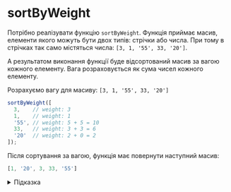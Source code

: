 # sortByWeight

Потрібно реалізувати функцію `sortByWeight`.
Функція приймає масив, елементи якого можуть бути двох типів: стрічки або числа.
При тому в стрічках так само містяться числа: `[3, 1, '55', 33, '20']`.

А результатом виконання функції буде відсортований масив за вагою кожного елементу.
Вага розраховується як сума чисел кожного елементу.

Розрахуємо вагу для масиву: `[3, 1, '55', 33, '20']`

```js
sortByWeight([ 
  3,    // weight: 3 
  1,    // weight: 1
  '55', // weight: 5 + 5 = 10
  33,   // weight: 3 + 3 = 6
  '20'  // weight: 2 + 0 = 2
]);
```

Після сортування за вагою, функція має повернути наступний масив:

```js
[1, '20', 3, 33, '55']
```

<details>
  <summary>Підказка</summary>
  
___

Зверніть увагу на вбудований метод масиву [sort](https://developer.mozilla.org/en-US/docs/Web/JavaScript/Reference/Global_Objects/Array/sort?retiredLocale=uk).  

В залежності від того що поверне функція, назвемо її `compare`:

```js
[1, '20', 3, 33, '55'].sort((a, b) => compare(a, b));
```

відбудеться сортування елементів за принципом:

* Якщо результат виконання `compare(a, b) > 0`, тоді ставимо `b` перед `a`
* Якщо результат виконання `compare(a, b) < 0`, тоді ставимо `a` перед `b`
* Якщо результат виконання `compare(a, b) === 0`, перестановку не виконуємо

Алгоритм виконання задачі:

* переводимо кожен елемент масиву до стрічки, це можна зробити, скориставшись методом `toString`
* перетворюємо кожен елемент на масив, методом `split`
* отримуємо суму чисел (вагу) в середині кожного елементу
* в методі `compare` порівнюємо вагу аргументу `a` з вагою аргументу `b`

</details>
